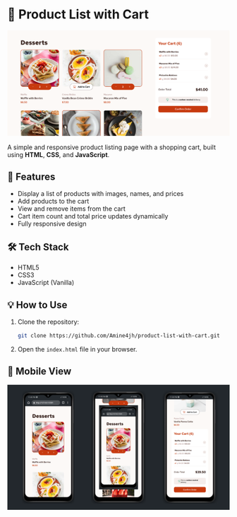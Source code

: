 # 🛒 Product List with Cart

![alt text](image.png)

A simple and responsive product listing page with a shopping cart, built using **HTML**, **CSS**, and **JavaScript**.

## 🚀 Features

- Display a list of products with images, names, and prices
- Add products to the cart
- View and remove items from the cart
- Cart item count and total price updates dynamically
- Fully responsive design

## 🛠️ Tech Stack

- HTML5
- CSS3
- JavaScript (Vanilla)

## 💡 How to Use

1. Clone the repository:
   ```bash
   git clone https://github.com/Amine4jh/product-list-with-cart.git
   ```

2. Open the `index.html` file in your browser.

## 📱 Mobile View

![alt text](mobile.png)